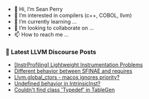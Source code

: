 - 👋 Hi, I’m Sean Perry
- 👀 I’m interested in compilers (c++, COBOL, llvm)
- 🌱 I’m currently learning ...
- 💞️ I’m looking to collaborate on ...
- 📫 How to reach me ...

<!---
s66perry/s66perry is a ✨ special ✨ repository because its `README.md` (this file) appears on your GitHub profile.
You can click the Preview link to take a look at your changes.
--->
### 📕 Latest LLVM Discourse Posts

<!-- DISCOURSE-LLVM:START -->
- [[InstrProfiling] Lightweight Instrumentation Problems](https://discourse.llvm.org/t/instrprofiling-lightweight-instrumentation-problems/75849#post_7)
- [Different behavior between SFINAE and requires](https://discourse.llvm.org/t/different-behavior-between-sfinae-and-requires/75929#post_1)
- [Llvm.global_ctors - macos ignores priority?](https://discourse.llvm.org/t/llvm-global-ctors-macos-ignores-priority/75927#post_1)
- [Undefined behavior in IntrinsicInst?](https://discourse.llvm.org/t/undefined-behavior-in-intrinsicinst/75925#post_1)
- [Couldn&#39;t find class &#39;Typedef&#39; in TableGen](https://discourse.llvm.org/t/couldnt-find-class-typedef-in-tablegen/75923#post_1)
<!-- DISCOURSE-LLVM:END -->
